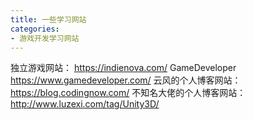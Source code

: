 ```yaml
---
title: 一些学习网站
categories: 
- 游戏开发学习网站
---
```


独立游戏网站： https://indienova.com/
GameDeveloper https://www.gamedeveloper.com/
云风的个人博客网站：https://blog.codingnow.com/
不知名大佬的个人博客网站： http://www.luzexi.com/tag/Unity3D/